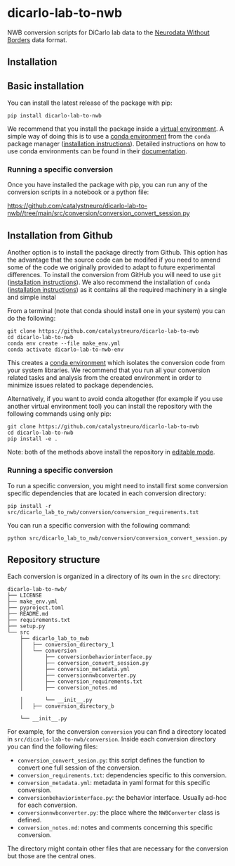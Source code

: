 # dicarlo-lab-to-nwb
NWB conversion scripts for DiCarlo lab data to the [Neurodata Without Borders](https://nwb-overview.readthedocs.io/) data format.


## Installation
## Basic installation

You can install the latest release of the package with pip:

```
pip install dicarlo-lab-to-nwb
```

We recommend that you install the package inside a [virtual environment](https://docs.python.org/3/tutorial/venv.html). A simple way of doing this is to use a [conda environment](https://docs.conda.io/projects/conda/en/latest/user-guide/concepts/environments.html) from the `conda` package manager ([installation instructions](https://docs.conda.io/en/latest/miniconda.html)). Detailed instructions on how to use conda environments can be found in their [documentation](https://docs.conda.io/projects/conda/en/latest/user-guide/tasks/manage-environments.html).

### Running a specific conversion
Once you have installed the package with pip, you can run any of the conversion scripts in a notebook or a python file:

https://github.com/catalystneuro/dicarlo-lab-to-nwb//tree/main/src/conversion/conversion_convert_session.py




## Installation from Github
Another option is to install the package directly from Github. This option has the advantage that the source code can be modifed if you need to amend some of the code we originally provided to adapt to future experimental differences. To install the conversion from GitHub you will need to use `git` ([installation instructions](https://github.com/git-guides/install-git)). We also recommend the installation of `conda` ([installation instructions](https://docs.conda.io/en/latest/miniconda.html)) as it contains all the required machinery in a single and simple instal

From a terminal (note that conda should install one in your system) you can do the following:

```
git clone https://github.com/catalystneuro/dicarlo-lab-to-nwb
cd dicarlo-lab-to-nwb
conda env create --file make_env.yml
conda activate dicarlo-lab-to-nwb-env
```

This creates a [conda environment](https://docs.conda.io/projects/conda/en/latest/user-guide/concepts/environments.html) which isolates the conversion code from your system libraries.  We recommend that you run all your conversion related tasks and analysis from the created environment in order to minimize issues related to package dependencies.

Alternatively, if you want to avoid conda altogether (for example if you use another virtual environment tool) you can install the repository with the following commands using only pip:

```
git clone https://github.com/catalystneuro/dicarlo-lab-to-nwb
cd dicarlo-lab-to-nwb
pip install -e .
```

Note:
both of the methods above install the repository in [editable mode](https://pip.pypa.io/en/stable/cli/pip_install/#editable-installs).

### Running a specific conversion
To run a specific conversion, you might need to install first some conversion specific dependencies that are located in each conversion directory:
```
pip install -r src/dicarlo_lab_to_nwb/conversion/conversion_requirements.txt
```

You can run a specific conversion with the following command:
```
python src/dicarlo_lab_to_nwb/conversion/conversion_convert_session.py
```

## Repository structure
Each conversion is organized in a directory of its own in the `src` directory:

    dicarlo-lab-to-nwb/
    ├── LICENSE
    ├── make_env.yml
    ├── pyproject.toml
    ├── README.md
    ├── requirements.txt
    ├── setup.py
    └── src
        ├── dicarlo_lab_to_nwb
        │   ├── conversion_directory_1
        │   └── conversion
        │       ├── conversionbehaviorinterface.py
        │       ├── conversion_convert_session.py
        │       ├── conversion_metadata.yml
        │       ├── conversionnwbconverter.py
        │       ├── conversion_requirements.txt
        │       ├── conversion_notes.md

        │       └── __init__.py
        │   ├── conversion_directory_b

        └── __init__.py

 For example, for the conversion `conversion` you can find a directory located in `src/dicarlo-lab-to-nwb/conversion`. Inside each conversion directory you can find the following files:

* `conversion_convert_sesion.py`: this script defines the function to convert one full session of the conversion.
* `conversion_requirements.txt`: dependencies specific to this conversion.
* `conversion_metadata.yml`: metadata in yaml format for this specific conversion.
* `conversionbehaviorinterface.py`: the behavior interface. Usually ad-hoc for each conversion.
* `conversionnwbconverter.py`: the place where the `NWBConverter` class is defined.
* `conversion_notes.md`: notes and comments concerning this specific conversion.

The directory might contain other files that are necessary for the conversion but those are the central ones.
